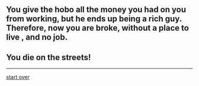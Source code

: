 ## You give the hobo all the money you had on you from working, but he ends up being a rich guy. Therefore, now you are broke, without a place to live , and no job.  
## You **die on the streets!**
---
 
[start over](start.md)